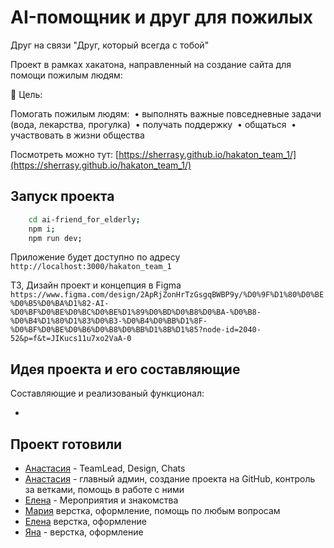 # AI-помощник и друг для пожилых

Друг на связи
"Друг, который всегда с тобой"

Проект в рамках хакатона, направленный на создание сайта для помощи пожилым людям:

🎯 Цель:

Помогать пожилым людям:
 • выполнять важные повседневные задачи (вода, лекарства, прогулка)
 • получать поддержку
 • общаться
 • участвовать в жизни общества

Посмотреть можно тут: [https://sherrasy.github.io/hakaton_team_1/](https://sherrasy.github.io/hakaton_team_1/)

## Запуск проекта

```bash
    cd ai-friend_for_elderly;
    npm i;
    npm run dev;
```

Приложение будет доступно по адресу `http://localhost:3000/hakaton_team_1`

ТЗ, Дизайн проект и концепция в Figma
`https://www.figma.com/design/2ApRjZonHrTzGsgqBWBP9y/%D0%9F%D1%80%D0%BE%D0%B5%D0%BA%D1%82-AI-%D0%BF%D0%BE%D0%BC%D0%BE%D1%89%D0%BD%D0%B8%D0%BA-%D0%B8-%D0%B4%D1%80%D1%83%D0%B3-%D0%B4%D0%BB%D1%8F-%D0%BF%D0%BE%D0%B6%D0%B8%D0%BB%D1%8B%D1%85?node-id=2040-52&p=f&t=JIKucs11u7xo2VaA-0`

## Идея проекта и его составляющие

Составляющие и реализованый функционал:

-

## Проект готовили

- [Анастасия](AsyaAir) - TeamLead, Design, Chats
- [Анастасия](sherrasy) - главный админ, создание проекта на GitHub, контроль за ветками, помощь в работе с ними
- [Елена]() - Мероприятия и знакомства
- [Мария](Mary352) верстка, оформление, помощь по любым вопросам
- [Елена]() верстка, оформление
- [Яна]() - верстка, оформление
